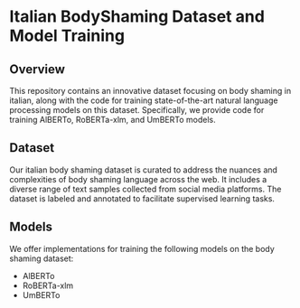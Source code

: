 # Italian BodyShaming Dataset and Model Training

## Overview
This repository contains an innovative dataset focusing on body shaming in italian, along with the code for training state-of-the-art natural language processing models on this dataset. Specifically, we provide code for training AlBERTo, RoBERTa-xlm, and UmBERTo models.

## Dataset
Our italian body shaming dataset is curated to address the nuances and complexities of body shaming language across the web. It includes a diverse range of text samples collected from social media platforms. The dataset is labeled and annotated to facilitate supervised learning tasks.

## Models
We offer implementations for training the following models on the body shaming dataset:
- AlBERTo
- RoBERTa-xlm
- UmBERTo
